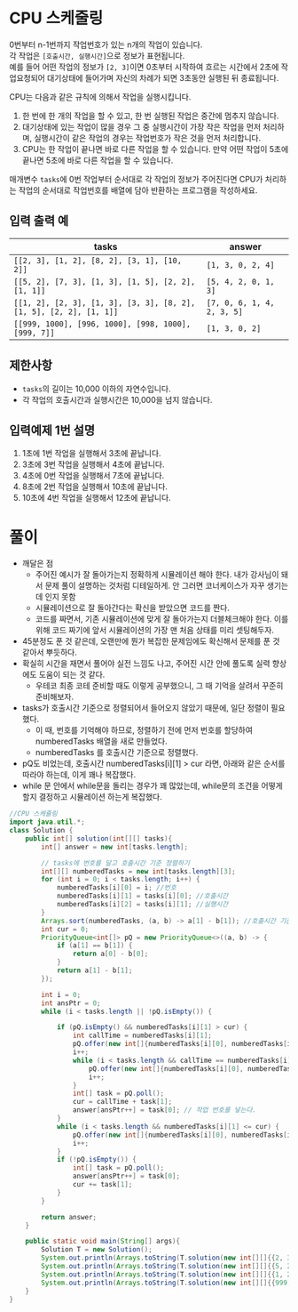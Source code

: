 # CPU 스케줄링

0번부터 n-1번까지 작업번호가 있는 n개의 작업이 있습니다.  
각 작업은 `[호출시간, 실행시간]`으로 정보가 표현됩니다.  
예를 들어 어떤 작업의 정보가 `[2, 3]`이면 0초부터 시작하여 흐르는 시간에서 2초에 작업요청되어 대기상태에 들어가며 자신의 차례가 되면 3초동안 실행된 뒤 종료됩니다.

CPU는 다음과 같은 규칙에 의해서 작업을 실행시킵니다.

1. 한 번에 한 개의 작업을 할 수 있고, 한 번 실행된 작업은 중간에 멈추지 않습니다.
2. 대기상태에 있는 작업이 많을 경우 그 중 실행시간이 가장 작은 작업을 먼저 처리하며, 실행시간이 같은 작업의 경우는 작업번호가 작은 것을 먼저 처리합니다.
3. CPU는 한 작업이 끝나면 바로 다른 작업을 할 수 있습니다. 만약 어떤 작업이 5초에 끝나면 5초에 바로 다른 작업을 할 수 있습니다.

매개변수 `tasks`에 0번 작업부터 순서대로 각 작업의 정보가 주어진다면 CPU가 처리하는 작업의 순서대로 작업번호를 배열에 담아 반환하는 프로그램을 작성하세요.

## 입력 출력 예

| tasks                                      | answer               |
|-------------------------------------------|----------------------|
| `[[2, 3], [1, 2], [8, 2], [3, 1], [10, 2]]` | `[1, 3, 0, 2, 4]`     |
| `[[5, 2], [7, 3], [1, 3], [1, 5], [2, 2], [1, 1]]` | `[5, 4, 2, 0, 1, 3]` |
| `[[1, 2], [2, 3], [1, 3], [3, 3], [8, 2], [1, 5], [2, 2], [1, 1]]` | `[7, 0, 6, 1, 4, 2, 3, 5]` |
| `[[999, 1000], [996, 1000], [998, 1000], [999, 7]]` | `[1, 3, 0, 2]`       |

## 제한사항

- `tasks`의 길이는 10,000 이하의 자연수입니다.
- 각 작업의 호출시간과 실행시간은 10,000을 넘지 않습니다.

## 입력예제 1번 설명

1. 1초에 1번 작업을 실행해서 3초에 끝납니다.
2. 3초에 3번 작업을 실행해서 4초에 끝납니다.
3. 4초에 0번 작업을 실행해서 7초에 끝납니다.
4. 8초에 2번 작업을 실행해서 10초에 끝납니다.
5. 10초에 4번 작업을 실행해서 12초에 끝납니다.

# 풀이
- 깨달은 점
  - 주어진 예시가 잘 돌아가는지 정확하게 시뮬레이션 해야 한다. 내가 강사님이 돼서 문제 풀이 설명하는 것처럼 디테일하게. 안 그러면 코너케이스가 자꾸 생기는데 인지 못함
  - 시뮬레이션으로 잘 돌아간다는 확신을 받았으면 코드를 짠다.
  - 코드를 짜면서, 기존 시뮬레이션에 맞게 잘 돌아가는지 더블체크해야 한다. 이를 위해 코드 짜기에 앞서 시뮬레이션의 가장 맨 처음 상태를 미리 셋팅해두자.
- 45분정도 푼 것 같은데, 오랜만에 뭔가 복잡한 문제임에도 확신해서 문제를 푼 것 같아서 뿌듯하다.
- 확실히 시간을 재면서 풀어야 실전 느낌도 나고, 주어진 시간 안에 풀도록 실력 향상에도 도움이 되는 것 같다.
  - 우테코 최종 코테 준비할 때도 이렇게 공부했으니, 그 때 기억을 살려서 꾸준히 준비해보자.
- tasks가 호출시간 기준으로 정렬되어서 들어오지 않았기 때문에, 일단 정렬이 필요했다.
  - 이 때, 번호를 기억해야 하므로, 정렬하기 전에 먼저 번호를 할당하여 numberedTasks 배열을 새로 만들었다.
  - numberedTasks 를 호출시간 기준으로 정렬했다.
- pQ도 비었는데, 호출시간 numberedTasks[i][1] > cur 라면, 아래와 같은 순서를 따라야 하는데, 이게 꽤나 복잡했다.
- while 문 안에서 while문을 돌리는 경우가 꽤 많았는데, while문의 조건을 어떻게 할지 결정하고 시뮬레이션 하는게 복잡했다.
```java
//CPU 스케쥴링
import java.util.*;
class Solution {
    public int[] solution(int[][] tasks){
        int[] answer = new int[tasks.length];

        // tasks에 번호를 달고 호출시간 기준 정렬하기
        int[][] numberedTasks = new int[tasks.length][3];
        for (int i = 0; i < tasks.length; i++) {
            numberedTasks[i][0] = i; //번호
            numberedTasks[i][1] = tasks[i][0]; //호출시간
            numberedTasks[i][2] = tasks[i][1]; //실행시간
        }
        Arrays.sort(numberedTasks, (a, b) -> a[1] - b[1]); //호출시간 기준 정렬
        int cur = 0;
        PriorityQueue<int[]> pQ = new PriorityQueue<>((a, b) -> {
            if (a[1] == b[1]) {
                return a[0] - b[0];
            }
            return a[1] - b[1];
        });

        int i = 0;
        int ansPtr = 0;
        while (i < tasks.length || !pQ.isEmpty()) {

            if (pQ.isEmpty() && numberedTasks[i][1] > cur) {
                int callTime = numberedTasks[i][1];
                pQ.offer(new int[]{numberedTasks[i][0], numberedTasks[i][2]});
                i++;
                while (i < tasks.length && callTime == numberedTasks[i][1]) {
                    pQ.offer(new int[]{numberedTasks[i][0], numberedTasks[i][2]});
                    i++;
                }
                int[] task = pQ.poll();
                cur = callTime + task[1];
                answer[ansPtr++] = task[0]; // 작업 번호를 넣는다.
            }
            while (i < tasks.length && numberedTasks[i][1] <= cur) {
                pQ.offer(new int[]{numberedTasks[i][0], numberedTasks[i][2]});
                i++;
            }
            if (!pQ.isEmpty()) {
                int[] task = pQ.poll();
                answer[ansPtr++] = task[0];
                cur += task[1];
            }
        }

        return answer;
    }

    public static void main(String[] args){
        Solution T = new Solution();
        System.out.println(Arrays.toString(T.solution(new int[][]{{2, 3}, {1, 2}, {8, 2}, {3, 1}, {10, 2}})));
        System.out.println(Arrays.toString(T.solution(new int[][]{{5, 2}, {7, 3}, {1, 3}, {1, 5}, {2, 2}, {1, 1}})));
        System.out.println(Arrays.toString(T.solution(new int[][]{{1, 2}, {2, 3}, {1, 3}, {3, 3}, {8, 2}, {1, 5}, {2, 2}, {1, 1}})));
        System.out.println(Arrays.toString(T.solution(new int[][]{{999, 1000}, {996, 1000}, {998, 1000}, {999, 7}})));
    }
}

```
